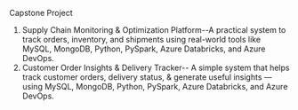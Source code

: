 Capstone Project
1. Supply Chain Monitoring & Optimization Platform--A practical system to track orders, inventory, and shipments using real-world tools like MySQL, MongoDB, Python, PySpark, Azure Databricks, and Azure DevOps.
2. Customer Order Insights & Delivery Tracker-- A simple system that helps track customer orders, delivery status, & generate useful insights — using MySQL, MongoDB, Python, PySpark, Azure Databricks, and Azure DevOps.
